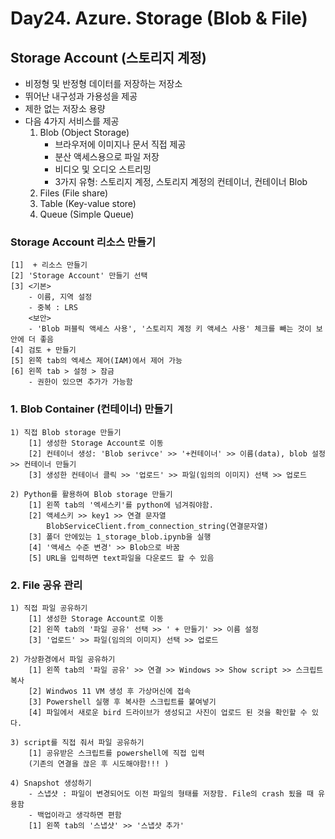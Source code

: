 # Day24. Azure. Storage (Blob & File)
## Storage Account (스토리지 계정)
- 비정형 및 반정형 데이터를 저장하는 저장소
- 뛰어난 내구성과 가용성을 제공
- 제한 없는 저장소 용량
- 다음 4가지 서비스를 제공
    1) Blob (Object Storage)
        - 브라우저에 이미지나 문서 직접 제공
        - 분산 액세스용으로 파일 저장
        - 비디오 및 오디오 스트리밍
        - 3가지 유형: 스토리지 계정, 스토리지 계정의 컨테이너, 컨테이너 Blob
    2) Files (File share)
    3) Table (Key-value store)
    4) Queue (Simple Queue)

### Storage Account 리소스 만들기
    [1]  + 리소스 만들기
    [2] 'Storage Account' 만들기 선택
    [3] <기본> 
        - 이름, 지역 설정
        - 중복 : LRS
        <보안>
        - 'Blob 퍼블릭 액세스 사용', '스토리지 계정 키 액세스 사용' 체크를 빼는 것이 보안에 더 좋음
    [4] 검토 + 만들기
    [5] 왼쪽 tab의 엑세스 제어(IAM)에서 제어 가능
    [6] 왼쪽 tab > 설정 > 잠금
        - 권한이 있으면 추가가 가능함
### 1. Blob Container (컨테이너) 만들기
    1) 직접 Blob storage 만들기
        [1] 생성한 Storage Account로 이동 
        [2] 컨테이너 생성: 'Blob serivce' >> '+컨테이너' >> 이름(data), blob 설정 >> 컨테이너 만들기
        [3] 생성한 컨테이너 클릭 >> '업로드' >> 파일(임의의 이미지) 선택 >> 업로드 

    2) Python를 활용하여 Blob storage 만들기
        [1] 왼쪽 tab의 '엑세스키'를 python에 넘겨줘야함.
        [2] 액세스키 >> key1 >> 연결 문자열
            BlobServiceClient.from_connection_string(연결문자열)
        [3] 폴더 안에있는 1_storage_blob.ipynb을 실행
        [4] '액세스 수준 변경' >> Blob으로 바꿈
        [5] URL을 입력하면 text파일을 다운로드 할 수 있음

### 2. File 공유 관리
    1) 직접 파일 공유하기
        [1] 생성한 Storage Account로 이동 
        [2] 왼쪽 tab의 '파일 공유' 선택 >> ' + 만들기' >> 이름 설정
        [3] '업로드' >> 파일(임의의 이미지) 선택 >> 업로드 
    
    2) 가상환경에서 파일 공유하기
        [1] 왼쪽 tab의 '파일 공유' >> 연결 >> Windows >> Show script >> 스크립트 복사
        [2] Windwos 11 VM 생성 후 가상머신에 접속
        [3] Powershell 실행 후 복사한 스크립트를 붙여넣기
        [4] 파일에서 새로운 bird 드라이브가 생성되고 사진이 업로드 된 것을 확인할 수 있다. 
        
    3) script를 직접 줘서 파일 공유하기
        [1] 공유받은 스크립트를 powershell에 직접 입력
        (기존의 연결을 끊은 후 시도해야함!!! )

    4) Snapshot 생성하기
        - 스냅샷 : 파일이 변경되어도 이전 파일의 형태를 저장함. File의 crash 됬을 때 유용함
        - 백업이라고 생각하면 편함
        [1] 왼쪽 tab의 '스냅샷' >> '스냅샷 추가'
